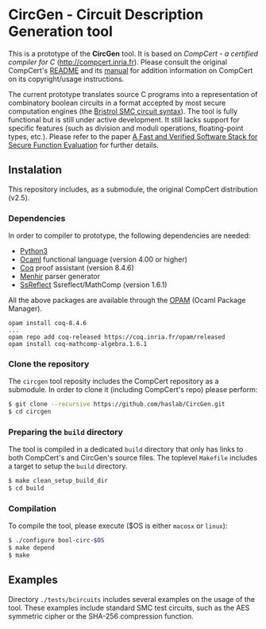 # CircGen - Circuit Description Generation tool

This is a prototype of the **CircGen** tool. It is based
on *CompCert - a certified compiler for C*
(http://compcert.inria.fr). Please consult the original CompCert's
[README](README) and its [manual](http://compcert.inria.fr/man/) for
addition information on CompCert on its copyright/usage instructions.

The current prototype translates source C programs into a
representation of combinatory boolean circuits in a format accepted by
most secure computation engines (the [Bristrol SMC circuit
syntax](https://www.cs.bris.ac.uk/Research/CryptographySecurity/MPC/)).
The tool is fully functional but is still under active development. It
still lacks support for specific features (such as division and moduli
operations, floating-point types, etc.). Please refer to the paper
[A Fast and Verified Software Stack for Secure Function Evaluation](https://dl.acm.org/citation.cfm?id=3134017) for further details.


## Instalation

This repository includes, as a submodule, the original CompCert distribution
(v2.5).

### Dependencies

In order to compiler to prototype, the following dependencies are
needed:

 * [Python3](http://python.org)
 * [Ocaml](https://ocaml.org) functional language (version 4.00 or higher)
 * [Coq](https://coq.inria.fr) proof assistant (version 8.4.6)
 * [Menhir](http://gallium.inria.fr/~fpottier/menhir/) parser
   generator
 * [SsReflect](http://ssr.msr-inria.inria.fr) Ssreflect/MathComp (version 1.6.1)

All the above packages are available through the
[OPAM](https://opam.ocaml.org) (Ocaml Package Manager).

```
opam install coq-8.4.6
...
opam repo add coq-released https://coq.inria.fr/opam/released
opam install coq-mathcomp-algebra.1.6.1
```

### Clone the repository

The `circgen` tool reposity includes the CompCert repository as a submodule.
In order to clone it (including CompCert's repo) please perform:

```bash
$ git clone --recursive https://github.com/haslab/CircGen.git
$ cd circgen
```

### Preparing the `build` directory

The tool is compiled in a dedicated `build` directory that only has
links to both CompCert's and CircGen's source files. The toplevel `Makefile`
includes a target to setup the `build` directory.

```bash
$ make clean_setup_build_dir
$ cd build
```

### Compilation

To compile the tool, please execute ($OS is either `macosx` or `linux`):

```bash
$ ./configure bool-circ-$OS
$ make depend
$ make
```

## Examples

Directory `./tests/bcircuits` includes several examples on the usage of
the tool. These examples include standard SMC test circuits, such as
the AES symmetric cipher or the SHA-256 compression function.
